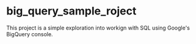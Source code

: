 # big_query_sample_roject
This project is a simple exploration into workign with SQL using Google's BigQuery console.
